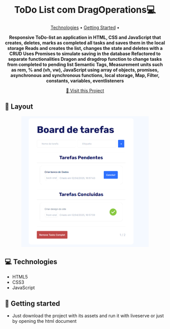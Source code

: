 <h1 align="center" style="font-weight: bold;">ToDo List com DragOperations💻</h1>

<p align="center">
 <a href="#tech">Technologies</a> • 
 <a href="#started">Getting Started</a> • 
</p>

<p align="center">
    <b>
      Responsive ToDo-list an application in HTML, CSS and JavaScript that creates, deletes, marks as completed all tasks and saves them in the local storage
      Reads and creates the list, changes the state and deletes with a CRUD
      Uses Promises to simulate saving in the database
      Refactored to separate functionalities
      Dragon and dragdrop function to change tasks from completed to pending list
      Semantic Tags, Measurement units such as rem, % and (vh, vw), JavaScript using array of objects, promises, asynchronous and synchronous functions, local storage, Map, Filter, constants, variables, eventlisteners
    </b>
</p>


<p align="center">
     <a href="https://thalesfortes.github.io/ToDo-List/">📱 Visit this Project</a>
</p>

<h2 id="layout">🎨 Layout</h2>

<p align="center">
      <img src="./assets/sections.png" alt="Imagem da pagina demonstrando como ela e" width="400px">
</p>

<h2 id="technologies">💻 Technologies</h2>

- HTML5
- CSS3
- JavaScript

<h2 id="started">🚀 Getting started</h2>

- Just download the project with its assets and run it with liveserve or just by opening the html document


